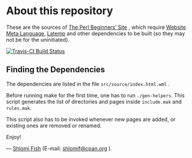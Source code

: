 # About this repository

These are the sources of [The Perl Beginners’ Site](http://perl-begin.org/) ,
which require [Website Meta Language](http://bitbucket.org/shlomif/website-meta-language),
[Latemp](http://bitbucket.org/shlomif/latemp) and other
dependencies to be built (so they may not be for the uninitiated).

[![Travis-CI Build Status](https://travis-ci.org/shlomif/perl-begin.svg?branch=master)](https://travis-ci.org/shlomif/perl-begin)

## Finding the Dependencies

The dependencies are listed in the file `src/source/index.html.wml` .

Before running make for the first time, one has to run `./gen-helpers`.
This script generates the list of directories and pages inside `include.mak`
and `rules.mak`.

This script also has to be invoked whenever new pages are added, or existing
ones are removed or renamed.

Enjoy!

— [Shlomi Fish](http://www.shlomifish.org/) (E-mail: shlomif@cpan.org ).
